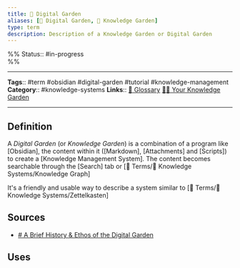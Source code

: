 ```yaml
---
title: 🌳 Digital Garden
aliases: [🌳 Digital Garden, 🌳 Knowledge Garden]
type: term
description: Description of a Knowledge Garden or Digital Garden
---
```

%%
Status:: #in-progress  
%%

---
**Tags**:: #term #obsidian #digital-garden #tutorial #knowledge-management 
**Category**:: #knowledge-systems
**Links**:: [📇 Glossary](-glossary.md) [👩‍🌾 Your Knowledge Garden](-your-knowledge-garden.md)

---

## Definition
A *Digital Garden* (or *Knowledge Garden*) is a combination of a program like [Obsidian], the content within it ([Markdown], [Attachments] and [Scripts]) to create a [Knowledge Management System]. The content becomes searchable through the [Search] tab or [📇 Terms/🧠 Knowledge Systems/Knowledge Graph]

It's a friendly and usable way to describe a system similar to [📇 Terms/🧠 Knowledge Systems/Zettelkasten]

## Sources
- [# A Brief History & Ethos of the Digital Garden](https://maggieappleton.com/garden-history)

## Uses
<!-- Provide some example uses of the term, or where it may be used -->